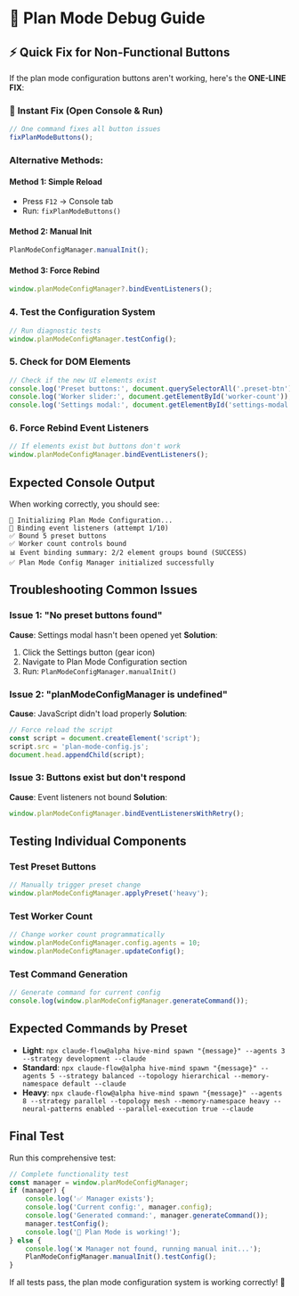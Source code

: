 # 🔧 Plan Mode Debug Guide

## ⚡ Quick Fix for Non-Functional Buttons

If the plan mode configuration buttons aren't working, here's the **ONE-LINE FIX**:

### 🎯 **Instant Fix (Open Console & Run)**
```javascript
// One command fixes all button issues
fixPlanModeButtons();
```

### Alternative Methods:

#### **Method 1: Simple Reload**
- Press `F12` → Console tab
- Run: `fixPlanModeButtons()`

#### **Method 2: Manual Init**
```javascript
PlanModeConfigManager.manualInit();
```

#### **Method 3: Force Rebind**
```javascript
window.planModeConfigManager?.bindEventListeners();
```

### 4. **Test the Configuration System**
```javascript
// Run diagnostic tests
window.planModeConfigManager.testConfig();
```

### 5. **Check for DOM Elements**
```javascript
// Check if the new UI elements exist
console.log('Preset buttons:', document.querySelectorAll('.preset-btn').length);
console.log('Worker slider:', document.getElementById('worker-count'));
console.log('Settings modal:', document.getElementById('settings-modal'));
```

### 6. **Force Rebind Event Listeners**
```javascript
// If elements exist but buttons don't work
window.planModeConfigManager.bindEventListeners();
```

## Expected Console Output

When working correctly, you should see:
```
🚀 Initializing Plan Mode Configuration...
🔄 Binding event listeners (attempt 1/10)
✅ Bound 5 preset buttons
✅ Worker count controls bound
📊 Event binding summary: 2/2 element groups bound (SUCCESS)
✅ Plan Mode Config Manager initialized successfully
```

## Troubleshooting Common Issues

### Issue 1: "No preset buttons found"
**Cause**: Settings modal hasn't been opened yet
**Solution**: 
1. Click the Settings button (gear icon)
2. Navigate to Plan Mode Configuration section
3. Run: `PlanModeConfigManager.manualInit()`

### Issue 2: "planModeConfigManager is undefined"
**Cause**: JavaScript didn't load properly
**Solution**:
```javascript
// Force reload the script
const script = document.createElement('script');
script.src = 'plan-mode-config.js';
document.head.appendChild(script);
```

### Issue 3: Buttons exist but don't respond
**Cause**: Event listeners not bound
**Solution**:
```javascript
window.planModeConfigManager.bindEventListenersWithRetry();
```

## Testing Individual Components

### Test Preset Buttons
```javascript
// Manually trigger preset change
window.planModeConfigManager.applyPreset('heavy');
```

### Test Worker Count
```javascript
// Change worker count programmatically
window.planModeConfigManager.config.agents = 10;
window.planModeConfigManager.updateConfig();
```

### Test Command Generation
```javascript
// Generate command for current config
console.log(window.planModeConfigManager.generateCommand());
```

## Expected Commands by Preset

- **Light**: `npx claude-flow@alpha hive-mind spawn "{message}" --agents 3 --strategy development --claude`
- **Standard**: `npx claude-flow@alpha hive-mind spawn "{message}" --agents 5 --strategy balanced --topology hierarchical --memory-namespace default --claude`
- **Heavy**: `npx claude-flow@alpha hive-mind spawn "{message}" --agents 8 --strategy parallel --topology mesh --memory-namespace heavy --neural-patterns enabled --parallel-execution true --claude`

## Final Test

Run this comprehensive test:
```javascript
// Complete functionality test
const manager = window.planModeConfigManager;
if (manager) {
    console.log('✅ Manager exists');
    console.log('Current config:', manager.config);
    console.log('Generated command:', manager.generateCommand());
    manager.testConfig();
    console.log('🎉 Plan Mode is working!');
} else {
    console.log('❌ Manager not found, running manual init...');
    PlanModeConfigManager.manualInit().testConfig();
}
```

If all tests pass, the plan mode configuration system is working correctly! 🎉